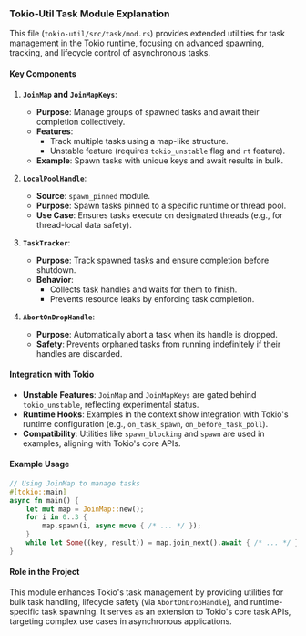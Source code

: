 ### Tokio-Util Task Module Explanation

This file (`tokio-util/src/task/mod.rs`) provides extended utilities for task management in the Tokio runtime, focusing on advanced spawning, tracking, and lifecycle control of asynchronous tasks.

#### Key Components

1. **`JoinMap` and `JoinMapKeys`**:
   - **Purpose**: Manage groups of spawned tasks and await their completion collectively.
   - **Features**: 
     - Track multiple tasks using a map-like structure.
     - Unstable feature (requires `tokio_unstable` flag and `rt` feature).
   - **Example**: Spawn tasks with unique keys and await results in bulk.

2. **`LocalPoolHandle`**:
   - **Source**: `spawn_pinned` module.
   - **Purpose**: Spawn tasks pinned to a specific runtime or thread pool.
   - **Use Case**: Ensures tasks execute on designated threads (e.g., for thread-local data safety).

3. **`TaskTracker`**:
   - **Purpose**: Track spawned tasks and ensure completion before shutdown.
   - **Behavior**: 
     - Collects task handles and waits for them to finish.
     - Prevents resource leaks by enforcing task completion.

4. **`AbortOnDropHandle`**:
   - **Purpose**: Automatically abort a task when its handle is dropped.
   - **Safety**: Prevents orphaned tasks from running indefinitely if their handles are discarded.

#### Integration with Tokio
- **Unstable Features**: `JoinMap` and `JoinMapKeys` are gated behind `tokio_unstable`, reflecting experimental status.
- **Runtime Hooks**: Examples in the context show integration with Tokio's runtime configuration (e.g., `on_task_spawn`, `on_before_task_poll`).
- **Compatibility**: Utilities like `spawn_blocking` and `spawn` are used in examples, aligning with Tokio's core APIs.

#### Example Usage
```rust
// Using JoinMap to manage tasks
#[tokio::main]
async fn main() {
    let mut map = JoinMap::new();
    for i in 0..3 {
        map.spawn(i, async move { /* ... */ });
    }
    while let Some((key, result)) = map.join_next().await { /* ... */ }
}
```

#### Role in the Project
This module enhances Tokio's task management by providing utilities for bulk task handling, lifecycle safety (via `AbortOnDropHandle`), and runtime-specific task spawning. It serves as an extension to Tokio's core task APIs, targeting complex use cases in asynchronous applications.
